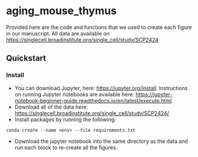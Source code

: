 # aging_mouse_thymus

Provided here are the code and functions that we used to create each figure in our manuscript. All data are available on https://singlecell.broadinstitute.org/single_cell/study/SCP2424

## Quickstart
### Install
- You can download Jupyter, here: https://jupyter.org/install. Instructions on running Jupyter notebooks are available here: https://jupyter-notebook-beginner-guide.readthedocs.io/en/latest/execute.html.
- Download all of the data here: https://singlecell.broadinstitute.org/single_cell/study/SCP2424/
- Install packages by running the following:
```shell
conda create --name <env> --file requirements.txt
```
- Download the jupyter notebook into the same directory as the data and run each block to re-create all the figures.
